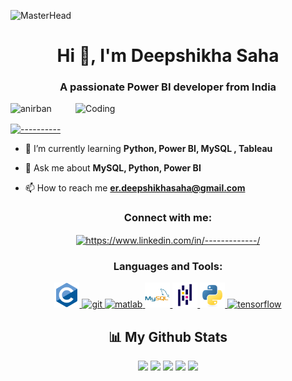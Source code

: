 ![MasterHead](https://www.topcoder.com/wp-content/media/2018/04/DataScience.gif)
<h1 align="center">Hi 👋, I'm Deepshikha Saha</h1>
<h3 align="center">A passionate Power BI developer from India</h3>

<img align="right" alt="Coding" width="400" src="https://www.chawtechsolutions.com/wp-content/uploads/2019/03/developer-dribbble.gif">
<p align="left"> <img src="https://komarev.com/ghpvc/?username=deepshikhasaha&label=Profile%20views&color=0e75b6&style=flat" alt="anirban" /> </p>

<p align="left"> <a href="https://www.linkedin.com/in/deepshikhasaha" target="_blank"><img align="center" src="https://img.icons8.com/color/2x/linkedin-circled.png" alt="----------" height="40" width="40" /></a> </p>

- 🌱 I’m currently learning **Python, Power BI, MySQL , Tableau**

- 💬 Ask me about **MySQL, Python, Power BI**

- 📫 How to reach me **er.deepshikhasaha@gmail.com**

<h3 align="center">Connect with me:</h3>
<p align="center">
<a href="https://www.linkedin.com/in/deepshikha-saha-a20401241/" target="blank"><img align="center" src="https://img.icons8.com/color/2x/linkedin-circled.png" alt="https://www.linkedin.com/in/-------------/" height="40" width="40" /></a>



 </p>

<h3 align="center">Languages and Tools:</h3>
<p align="center">  <a href="https://www.cprogramming.com/" target="_blank" rel="noreferrer"> <img src="https://raw.githubusercontent.com/devicons/devicon/master/icons/c/c-original.svg" alt="c" width="40" height="40"/> </a> <a href="https://git-scm.com/" target="_blank" rel="noreferrer"> <img src="https://www.vectorlogo.zone/logos/git-scm/git-scm-icon.svg" alt="git" width="40" height="40"/> </a> <a href="https://www.mathworks.com/" target="_blank" rel="noreferrer"> <img src="https://upload.wikimedia.org/wikipedia/commons/2/21/Matlab_Logo.png" alt="matlab" width="40" height="40"/> </a> <a href="https://www.mysql.com/" target="_blank" rel="noreferrer"> <img src="https://raw.githubusercontent.com/devicons/devicon/master/icons/mysql/mysql-original-wordmark.svg" alt="mysql" width="40" height="40"/> </a> <a href="https://pandas.pydata.org/" target="_blank" rel="noreferrer"> <img src="https://raw.githubusercontent.com/devicons/devicon/2ae2a900d2f041da66e950e4d48052658d850630/icons/pandas/pandas-original.svg" alt="pandas" width="40" height="40"/> </a> <a href="https://www.python.org" target="_blank" rel="noreferrer"> <img src="https://raw.githubusercontent.com/devicons/devicon/master/icons/python/python-original.svg" alt="python" width="40" height="40"/> </a> <a href="https://www.tensorflow.org" target="_blank" rel="noreferrer"> <img src="https://www.vectorlogo.zone/logos/tensorflow/tensorflow-icon.svg" alt="tensorflow" width="40" height="40"/> </a> </p>
<h2 align="center">📊 My Github Stats</h2>
<p align="center">
<img src="http://github-profile-summary-cards.vercel.app/api/cards/profile-details?username=deepshikhasaha&theme=solarized_dark">
<img src="http://github-profile-summary-cards.vercel.app/api/cards/repos-per-language?username=deepshikhasaha&theme=solarized_dark">
<img src="http://github-profile-summary-cards.vercel.app/api/cards/most-commit-language?username=deepshikhasaha&theme=solarized_dark">
<img src="http://github-profile-summary-cards.vercel.app/api/cards/stats?username=deepshikhasaha&theme=solarized_dark">
<img src="http://github-profile-summary-cards.vercel.app/api/cards/productive-time?username=deepshikhasaha&theme=solarized_dark&utcOffset=8">
	
</p>
